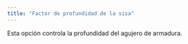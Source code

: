 ```yaml
---
title: "Factor de profundidad de la sisa"
---
```


Esta opción controla la profundidad del agujero de armadura.




